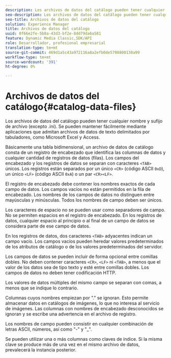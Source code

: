 ```yaml
---
description: Los archivos de datos del catálogo pueden tener cualquier nombre y sufijo de archivo (excepto .ini). Se pueden mantener fácilmente mediante aplicaciones que admitan archivos de datos de texto delimitados por tabuladores, como Microsoft Excel y Access.
seo-description: Los archivos de datos del catálogo pueden tener cualquier nombre y sufijo de archivo (excepto .ini). Se pueden mantener fácilmente mediante aplicaciones que admitan archivos de datos de texto delimitados por tabuladores, como Microsoft Excel y Access.
seo-title: Archivos de datos del catálogo
solution: Experience Manager
title: Archivos de datos del catálogo
uuid: 0f66e2fe-5b8a-43d3-bf2e-8dd79da6a581
feature: Dynamic Media Classic,SDK/API
role: Desarrollador, profesional empresarial
translation-type: tm+mt
source-git-commit: 469d1a5c43a972116a8a2efb0de5708800130a99
workflow-type: tm+mt
source-wordcount: '391'
ht-degree: 0%

---
```



# Archivos de datos del catálogo{#catalog-data-files}

Los archivos de datos del catálogo pueden tener cualquier nombre y sufijo de archivo (excepto .ini). Se pueden mantener fácilmente mediante aplicaciones que admitan archivos de datos de texto delimitados por tabuladores, como Microsoft Excel y Access.

Básicamente una tabla bidimensional, un archivo de datos de catálogo consta de un registro de encabezado que identifica las columnas de datos y cualquier cantidad de registros de datos (filas). Los campos del encabezado y los registros de datos se separan con caracteres `<TAB>` únicos. Los registros están separados por un único `<CR>` (código ASCII `0xD`), un único `<LF>` (código ASCII `0xA`) o un par `<CR><LF>`.

El registro de encabezado debe contener los nombres exactos de cada campo de datos. Los campos vacíos no están permitidos en la fila de encabezado. Los nombres de los campos de datos no distinguen entre mayúsculas y minúsculas. Todos los nombres de campo deben ser únicos.

Los caracteres de espacio no se pueden usar como separadores de campo. No se permiten espacios en el registro de encabezado. En los registros de datos, cualquier espacio al principio o al final de un campo de datos se considera parte de ese campo de datos.

En los registros de datos, dos caracteres `<TAB>` adyacentes indican un campo vacío. Los campos vacíos pueden heredar valores predeterminados de los atributos de catálogo o de los valores predeterminados del servidor.

Los campos de datos se pueden incluir de forma opcional entre comillas dobles. No deben contener caracteres `<CR>`, `<LF>` ni `<TAB>`, a menos que el valor de los datos sea de tipo texto y esté entre comillas dobles. Los campos de datos no deben tener codificación HTTP.

Los valores de datos múltiples del mismo campo se separan con comas, a menos que se indique lo contrario.

Columnas cuyos nombres empiezan por &quot;.&quot; se ignoran. Esto permite almacenar datos en catálogos de imágenes, lo que no interesa al servicio de imágenes. Las columnas con nombres de encabezado desconocidos se ignoran y se escribe una advertencia en el archivo de registro.

Los nombres de campo pueden consistir en cualquier combinación de letras ASCII, números, así como &quot;-&quot; y &quot;_&quot;.

Se pueden utilizar una o más columnas como claves de índice. Si la misma clave se produce más de una vez en el mismo archivo de datos, prevalecerá la instancia posterior.
